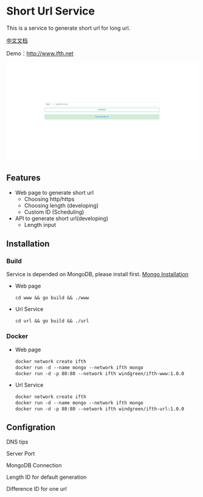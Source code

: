 # Short Url Service

This is a service to generate short url for long url.

[中文文档](README_zh-cn.md)

Demo：http://www.ifth.net

![example](ifth-www.png)

## Features

- Web page to generate short url
  - Choosing http/https
  - Choosing length (developing)
  - Custom ID (Scheduling)
- API to generate short url(developing)
  - Length input



## Installation

### Build

Service is depended on MongoDB, please install first. [Mongo Installation](https://docs.mongodb.com/manual/installation/)

- Web page

  ```shell
  cd www && go build && ./www
  ```

  

- Url Service

  ```shell
  cd url && go build && ./url
  ```

  

### Docker

- Web page

  ```shell
  docker network create ifth
  docker run -d --name mongo --network ifth mongo
  docker run -d -p 80:80 --network ifth windgreen/ifth-www:1.0.0
  ```

- Url Service

  ```shell
  docker network create ifth
  docker run -d --name mongo --network ifth mongo
  docker run -d -p 80:80 --network ifth windgreen/ifth-url:1.0.0
  ```

  

## Configration

DNS tips

Server Port

MongoDB Connection

Length ID for default generation

Difference ID for one url

